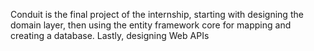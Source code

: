 Conduit is the final project of the internship, starting with designing the domain layer, then using the entity framework core for mapping and creating a database. Lastly, designing Web APIs